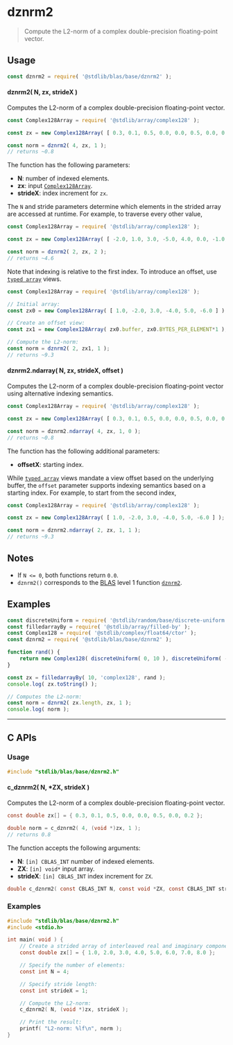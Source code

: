 <!--

@license Apache-2.0

Copyright (c) 2024 The Stdlib Authors.

Licensed under the Apache License, Version 2.0 (the "License");
you may not use this file except in compliance with the License.
You may obtain a copy of the License at

   http://www.apache.org/licenses/LICENSE-2.0

Unless required by applicable law or agreed to in writing, software
distributed under the License is distributed on an "AS IS" BASIS,
WITHOUT WARRANTIES OR CONDITIONS OF ANY KIND, either express or implied.
See the License for the specific language governing permissions and
limitations under the License.

-->

# dznrm2

> Compute the L2-norm of a complex double-precision floating-point vector.

<section class="usage">

## Usage

```javascript
const dznrm2 = require( '@stdlib/blas/base/dznrm2' );
```

#### dznrm2( N, zx, strideX )

Computes the L2-norm of a complex double-precision floating-point vector.

```javascript
const Complex128Array = require( '@stdlib/array/complex128' );

const zx = new Complex128Array( [ 0.3, 0.1, 0.5, 0.0, 0.0, 0.5, 0.0, 0.2 ] );

const norm = dznrm2( 4, zx, 1 );
// returns ~0.8
```

The function has the following parameters:

-   **N**: number of indexed elements.
-   **zx**: input [`Complex128Array`][@stdlib/array/complex128].
-   **strideX**: index increment for `zx`.

The `N` and stride parameters determine which elements in the strided array are accessed at runtime. For example, to traverse every other value,

```javascript
const Complex128Array = require( '@stdlib/array/complex128' );

const zx = new Complex128Array( [ -2.0, 1.0, 3.0, -5.0, 4.0, 0.0, -1.0, -3.0 ] );

const norm = dznrm2( 2, zx, 2 );
// returns ~4.6
```

Note that indexing is relative to the first index. To introduce an offset, use [`typed array`][mdn-typed-array] views.

```javascript
const Complex128Array = require( '@stdlib/array/complex128' );

// Initial array:
const zx0 = new Complex128Array( [ 1.0, -2.0, 3.0, -4.0, 5.0, -6.0 ] );

// Create an offset view:
const zx1 = new Complex128Array( zx0.buffer, zx0.BYTES_PER_ELEMENT*1 ); // start at 2nd element

// Compute the L2-norm:
const norm = dznrm2( 2, zx1, 1 );
// returns ~9.3
```

#### dznrm2.ndarray( N, zx, strideX, offset )

Computes the L2-norm of a complex double-precision floating-point vector using alternative indexing semantics.

```javascript
const Complex128Array = require( '@stdlib/array/complex128' );

const zx = new Complex128Array( [ 0.3, 0.1, 0.5, 0.0, 0.0, 0.5, 0.0, 0.2 ] );

const norm = dznrm2.ndarray( 4, zx, 1, 0 );
// returns ~0.8
```

The function has the following additional parameters:

-   **offsetX**: starting index.

While [`typed array`][mdn-typed-array] views mandate a view offset based on the underlying buffer, the `offset` parameter supports indexing semantics based on a starting index. For example, to start from the second index,

```javascript
const Complex128Array = require( '@stdlib/array/complex128' );

const zx = new Complex128Array( [ 1.0, -2.0, 3.0, -4.0, 5.0, -6.0 ] );

const norm = dznrm2.ndarray( 2, zx, 1, 1 );
// returns ~9.3
```

</section>

<!-- /.usage -->

<section class="notes">

## Notes

-   If `N <= 0`, both functions return `0.0`.
-   `dznrm2()` corresponds to the [BLAS][blas] level 1 function [`dznrm2`][dznrm2].

</section>

<!-- /.notes -->

<section class="examples">

## Examples

<!-- eslint no-undef: "error" -->

```javascript
const discreteUniform = require( '@stdlib/random/base/discrete-uniform' );
const filledarrayBy = require( '@stdlib/array/filled-by' );
const Complex128 = require( '@stdlib/complex/float64/ctor' );
const dznrm2 = require( '@stdlib/blas/base/dznrm2' );

function rand() {
    return new Complex128( discreteUniform( 0, 10 ), discreteUniform( -5, 5 ) );
}

const zx = filledarrayBy( 10, 'complex128', rand );
console.log( zx.toString() );

// Computes the L2-norm:
const norm = dznrm2( zx.length, zx, 1 );
console.log( norm );
```

</section>

<!-- /.examples -->

<!-- C interface documentation. -->

* * *

<section class="c">

## C APIs

<!-- Section to include introductory text. Make sure to keep an empty line after the intro `section` element and another before the `/section` close. -->

<section class="intro">

</section>

<!-- /.intro -->

<!-- C usage documentation. -->

<section class="usage">

### Usage

```c
#include "stdlib/blas/base/dznrm2.h"
```

#### c_dznrm2( N, \*ZX, strideX )

Computes the L2-norm of a complex double-precision floating-point vector.

```c
const double zx[] = { 0.3, 0.1, 0.5, 0.0, 0.0, 0.5, 0.0, 0.2 };

double norm = c_dznrm2( 4, (void *)zx, 1 );
// returns 0.8
```

The function accepts the following arguments:

-   **N**: `[in] CBLAS_INT` number of indexed elements.
-   **ZX**: `[in] void*` input array.
-   **strideX**: `[in] CBLAS_INT` index increment for `ZX`.

```c
double c_dznrm2( const CBLAS_INT N, const void *ZX, const CBLAS_INT strideX );
```

</section>

<!-- /.usage -->

<!-- C API usage notes. Make sure to keep an empty line after the `section` element and another before the `/section` close. -->

<section class="notes">

</section>

<!-- /.notes -->

<!-- C API usage examples. -->

<section class="examples">

### Examples

```c
#include "stdlib/blas/base/dznrm2.h"
#include <stdio.h>

int main( void ) {
    // Create a strided array of interleaved real and imaginary components:
    const double zx[] = { 1.0, 2.0, 3.0, 4.0, 5.0, 6.0, 7.0, 8.0 };

    // Specify the number of elements:
    const int N = 4;

    // Specify stride length:
    const int strideX = 1;

    // Compute the L2-norm:
    c_dznrm2( N, (void *)zx, strideX );

    // Print the result:
    printf( "L2-norm: %lf\n", norm );
}
```

</section>

<!-- /.examples -->

</section>

<!-- /.c -->

<!-- Section for related `stdlib` packages. Do not manually edit this section, as it is automatically populated. -->

<section class="related">

</section>

<!-- /.related -->

<!-- Section for all links. Make sure to keep an empty line after the `section` element and another before the `/section` close. -->

<section class="links">

[blas]: http://www.netlib.org/blas

[dznrm2]: https://netlib.org/lapack/explore-html//d1/d2a/group__nrm2_ga7f9f9febc6dc1836c9f5e7c1aa00b743.html

[@stdlib/array/complex128]: https://github.com/stdlib-js/stdlib/tree/develop/lib/node_modules/%40stdlib/array/complex128

[mdn-typed-array]: https://developer.mozilla.org/en-US/docs/Web/JavaScript/Reference/Global_Objects/TypedArray

</section>

<!-- /.links -->
